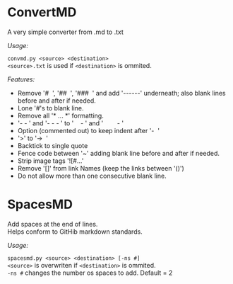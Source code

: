 # ConvertMD  
A very simple converter from .md to .txt  
  
*Usage:*  
  
`convmd.py <source> <destination>`  
`<source>.txt` is used if `<destination>` is ommited.  
  
*Features:*  
- Remove '#&nbsp; ', '##&nbsp; ', '###&nbsp; ' and add '------' underneath; also blank lines before and after if needed.  
- Lone '#'s to blank line.  
- Remove all '* ... *' formatting.  
- '- - ' and '- - - ' to '&nbsp; &nbsp; - ' and '&nbsp; &nbsp; &nbsp; &nbsp; - '  
- Option (commented out) to keep indent after '-&nbsp; '  
- '>' to '->&nbsp; '  
- Backtick to single quote  
- Fence code between '~' adding blank line before and after if needed.  
- Strip image tags '![#...'  
- Remove '[]' from link Names (keep the links between '()')  
- Do not allow more than one consecutive blank line.  
  
  
# SpacesMD  
Add spaces at the end of lines.  
Helps conform to GitHib markdown standards.  
  
*Usage:*  
  
`spacesmd.py <source> <destination> [-ns #]`  
`<source>` is overwriten if `<destination>` is ommited.  
`-ns #` changes the number os spaces to add. Default = 2  
